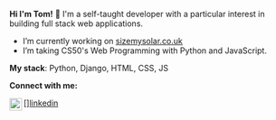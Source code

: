 **Hi I'm Tom!** 👋 I'm a self-taught developer with a particular interest in building full stack web applications. 

- I’m currently working on [sizemysolar.co.uk](https://www.sizemysolar.co.uk/)
- I’m taking CS50's Web Programming with Python and JavaScript.


**My stack**: Python, Django, HTML, CSS, JS

**Connect with me:**


[<img align="left" alt="codeSTACKr | LinkedIn" width="22px" src="https://cdn.jsdelivr.net/npm/simple-icons@v3/icons/linkedin.svg" />][linkedin](https://www.linkedin.com/in/thomas-newton-2a5037144/)

<!--
**TomNewton1/TomNewton1** is a ✨ _special_ ✨ repository because its `README.md` (this file) appears on your GitHub profile.

Here are some ideas to get you started:

- 🔭 I’m currently working on ...
- 🌱 I’m currently learning ...
- 👯 I’m looking to collaborate on ...
- 🤔 I’m looking for help with ...
- 💬 Ask me about ...
- 📫 How to reach me: ...
- 😄 Pronouns: ...
- ⚡ Fun fact: ...
-->
